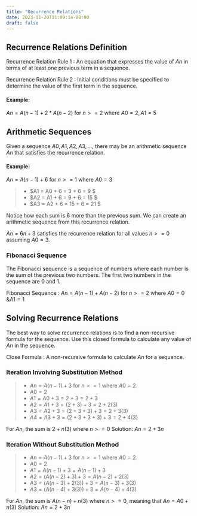 ```yaml
---
title: "Recurrence Relations"
date: 2023-11-20T11:09:14-08:00
draft: false
---
```



## Recurrence Relations Definition
Recurrence Relation Rule 1
: An equation that expresses the value of $An$ in terms of at least one previous term in a sequence.

Recurrence Relation Rule 2
: Initial conditions must be specified to determine the value of the first term in the sequence. 

#### Example:
$An = A(n-1)+ 2* A(n-2)$ for $n>= 2$ where $A0=2, A1=5$

## Arithmetic Sequences
Given a sequence $A0, A1, A2, A3, ...$, there may be an arithmetic sequence $An$ that satisfies the recurrence relation.

#### Example:
$An = A(n-1) + 6$ for $n>= 1$ where $A0=3$
> - $A1 = A0 + 6 = 3 + 6 = 9 $
> - $A2 = A1 + 6 = 9 + 6 = 15 $
> - $A3 = A2 + 6 = 15 + 6 = 21 $

Notice how each sum is 6 more than the previous sum. We can create an arithmetic sequence from this recurrence relation.

$An = 6n + 3$ satisfies the recurrence relation for all values $n>= 0$ assuming $A0=3$.


### Fibonacci Sequence
The Fibonacci sequence is a sequence of numbers where each number is the sum of the previous two numbers. The first two numbers in the sequence are $0$ and $1$.

Fibonacci Sequence
: $An=A(n-1)+A(n-2)$ for $n>=2$ where $A0=0$ &$A1=1$

## Solving Recurrence Relations
The best way to solve recurrence relations is to find a non-recursive formula for the sequence. Use this closed formula to calculate any value of $An$ in the sequence.

Close Formula
: A non-recursive formula to calculate $An$ for a sequence.

### Iteration Involving Substitution Method
> - $An = A(n-1) + 3$ for $n>= 1$ where $A0=2$
> - $A0 = 2$
> - $A1 = A0 + 3 = 2 + 3 =  2+3$
> - $A2 = A1 + 3 = (2+3) + 3 = 2 + 2(3)$
> - $A3 = A2 + 3 = (2+3+3) + 3 = 2 + 3(3)$
> - $A4 = A3 + 3 = (2+3+3+3)+3 = 2+ 4(3)$

For $An$, the sum is $2 + n(3)$ where $n>=0$
Solution: $An = 2+3n$

### Iteration Without Substitution Method
> - $An = A(n-1) + 3$ for $n>= 1$ where $A0=2$
> - $A0 = 2$
> - $A1 = A(n-1) + 3 = A(n-1) + 3$
> - $A2 = (A(n-2) + 3)+3 = A(n-2) + 2(3)$
> - $A3 = (A(n-3) + 2(3))+3 = A(n-3) + 3(3)$
> - $A3 = (A(n-4) + 3(3))+3 = A(n-4) + 4(3)$

For $An$, the sum is $A(n-n) + n(3)$ where $n>=0$, meaning that $An = A0 + n(3)$
Solution: $An = 2+3n$